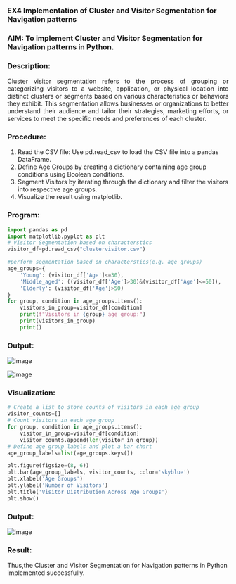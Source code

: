 ### EX4 Implementation of Cluster and Visitor Segmentation for Navigation patterns
### AIM: To implement Cluster and Visitor Segmentation for Navigation patterns in Python.
### Description:
<div align= "justify">Cluster visitor segmentation refers to the process of grouping or categorizing visitors to a website, 
  application, or physical location into distinct clusters or segments based on various characteristics or behaviors they exhibit. 
  This segmentation allows businesses or organizations to better understand their audience and tailor their strategies, marketing efforts, 
  or services to meet the specific needs and preferences of each cluster.</div>
  
### Procedure:
1) Read the CSV file: Use pd.read_csv to load the CSV file into a pandas DataFrame.
2) Define Age Groups by creating a dictionary containing age group conditions using Boolean conditions.
3) Segment Visitors by iterating through the dictionary and filter the visitors into respective age groups.
4) Visualize the result using matplotlib.

### Program:
```python
import pandas as pd
import matplotlib.pyplot as plt
# Visitor Segmentation based on characterstics
visitor_df=pd.read_csv("clustervisitor.csv")

#perform segmentation based on characterstics(e.g. age groups)
age_groups={
    'Young': (visitor_df['Age']<=30),
    'Middle_aged': ((visitor_df['Age']>30)&(visitor_df['Age']<=50)),
    'Elderly': (visitor_df['Age']>50)
}
for group, condition in age_groups.items():
    visitors_in_group=visitor_df[condition]
    print(f"Visitors in {group} age group:")
    print(visitors_in_group)
    print()
```
### Output:
![image](https://github.com/user-attachments/assets/9879a09b-e893-4d71-8330-3c7847de275c)

![image](https://github.com/user-attachments/assets/dd5fcb6f-d8d5-432c-89e4-ec0499e0eac2)

### Visualization:
```python
# Create a list to store counts of visitors in each age group
visitor_counts=[]
# Count visitors in each age group
for group, condition in age_groups.items():
    visitor_in_group=visitor_df[condition]
    visitor_counts.append(len(visitor_in_group))
# Define age group labels and plot a bar chart
age_group_labels=list(age_groups.keys())

plt.figure(figsize=(8, 6))
plt.bar(age_group_labels, visitor_counts, color='skyblue')
plt.xlabel('Age Groups')
plt.ylabel('Number of Visitors')
plt.title('Visitor Distribution Across Age Groups')
plt.show()
```
### Output:
![image](https://github.com/user-attachments/assets/0653a77f-fe98-443c-b5fd-9b91da43e942)


### Result:
Thus,the Cluster and Visitor Segmentation for Navigation patterns in Python implemented successfully.
